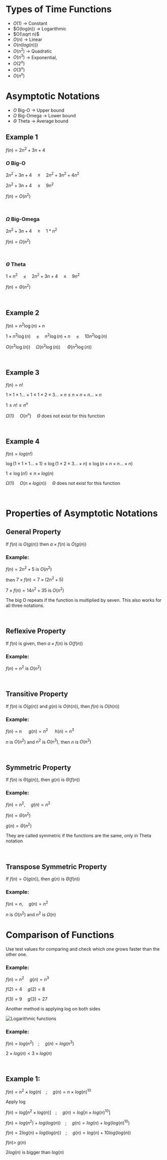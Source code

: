 # Types of Time Functions

- $O(1)$ -> Constant
- $O(log(n)) -> Logarithmic 
- $O(\sqrt n)$
- $O(n)$ -> Linear
- $O(n(log(n)))$
- $O(n^2)$ -> Quadratic
- $O(n^3)$ -> Exponential,
- $O(2^n)$
- $O(3^n)$
- $O(n^n)$

# Asymptotic Notations

- $O$ Big-O -> Upper bound
- $\Omega$ Big-Omega -> Lower bound
- $\Theta$ Theta -> Average bound

## Example 1

$f(n)=2n^2+3n+4$

### $O$ Big-O 

$2n^2+3n+4$&emsp;
$\leq$&emsp;
$2n^2+3n^2+4n^2$

$2n^2+3n+4$&emsp;
$\leq$&emsp;
$9n^2$

$f(n)=O(n^2)$

<br>

### $\Omega$ Big-Omega

$2n^2+3n+4$&emsp;
$\geq$&emsp;
$1*n^2$

$f(n)=\Omega(n^2)$

<br>

### $\Theta$ Theta

$1\times n^2$&emsp;
$\leq$&emsp;
$2n^2+3n+4$&emsp;
$\leq$&emsp;
$9n^2$

$f(n)=\Theta(n^2)$

<br>

## Example 2

$f(n)=n^2\log(n)+n$

$1\times n^2\log(n)$&emsp;
$\leq$&emsp;
$n^2\log(n)+n$&emsp;
$\leq$&emsp;
$10n^2\log(n)$

$O(n^2\log(n))$&emsp;
$\Omega(n^2\log(n))$ &emsp;
$\Theta(n^2\log(n))$

<br>

## Example 3

$f(n)=n!$

$1\times 1\times 1\ldots\times 1$
$\leq$ 
$1\times 2\times 3\ldots\times n$
$\leq$
$n\times n\times n\ldots\times n$

$1\leq n!\leq n^n$

$\Omega(1)$&emsp;
$O(n^n)$&emsp;
$\Theta$ does not exist for this function

<br>

## Example 4

$f(n)=log(n!)$

$\log (1\times 1\times 1\ldots\times 1)$
$\leq$
$\log (1\times 2\times 3\ldots\times n)$
$\leq$
$\log (n\times n\times n\ldots\times n)$

$1\leq\log(n!)\leq n\times log(n)$

$\Omega(1)$&emsp;
$O(n\times log(n))$&emsp;
$\Theta$ does not exist for this function

<br>

# Properties of Asymptotic Notations

## General Property

If $f(n)$ is $O(g(n))$ then $a\times f(n)$ is $O(g(n))$ 

### Example:

$f(n)=2n^2+5$ is $O(n^2)$

then $7\times f(n)=7\times (2n^2+5)$

$7\times f(n)=14n^2+35$ is $O(n^2)$

The big O repeats if the function is multiplied by seven. This also works for all three notations.

<br>

## Reflexive Property

If $f(n)$ is given, then $a\times f(n)$ is $O(f(n))$ 

### Example:

$f(n)=n^2$ is $O(n^2)$

<br>

## Transitive Property

If $f(n)$ is $O(g(n))$ and $g(n)$ is $O(h(n))$, then $f(n)$ is $O(h(n))$

### Example:

$f(n)=n$ &emsp; $g(n)=n^2$ &emsp; $h(n)=n^3$

$n$ is $O(n^2)$ and $n^2$ is $O(n^3)$, then $n$ is $O(n^3)$

<br>

## Symmetric Property

If $f(n)$ is $\Theta(g(n))$, then $g(n)$ is $\Theta(f(n))$ 

### Example:

$f(n)=n^2$,&emsp;
$g(n)=n^2$ 

$f(n)=\Theta(n^2)$

$g(n)=\Theta(n^2)$

They are called symmetric if the functions are the same, only in Theta notation

<br>

## Transpose Symmetric Property

If $f(n)=O(g(n))$, then $g(n)$ is $\Theta(f(n))$

### Example:

$f(n)=n$,&emsp; 
$g(n)=n^2$

$n$ is $O(n^2)$ and $n^2$ is $\Omega(n)$

# Comparison of Functions

Use test values for comparing and check which one grows faster than the other one.

### Example:

$f(n)=n^2$&emsp;
$g(n)=n^3$

$f(2)=4$&emsp;
$g(2)=8$

$f(3)=9$&emsp;
$g(3)=27$

Another method is applying log on both sides

![Logarithmic functions](/Algorithms/assets/Log_Formulas.png)

### Example:

$f(n)=log(n^2)$&emsp;;&emsp;
$g(n)=log(n^3)$

$2\times log(n)<3\times log(n)$ 

<br>

## Example 1:

$f(n)=n^2\times log(n)$&emsp;;&emsp;
$g(n)=n\times log(n)^{10}$

Apply log

$f(n)=log[n^2\times log(n)]$&emsp;;&emsp;
$g(n)=log[n\times log(n)^{10}]$

$f(n)=log(n^2)+log(log(n))$&emsp;;&emsp;
$g(n)=log(n)+log(log(n)^{10})$

$f(n)=2log(n)+log(log(n))$&emsp;;&emsp;
$g(n)=log(n)+10log(log(n))$

$f(n)>$
$g(n)$

$2log(n)$ is bigger than $log(n)$